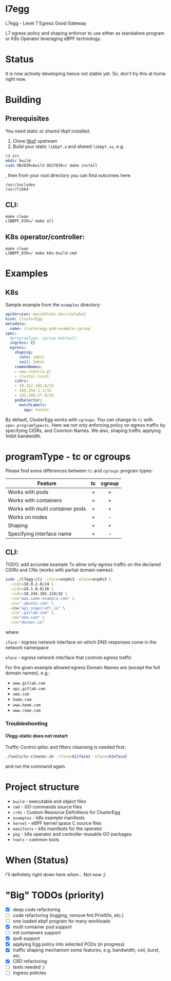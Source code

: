 # l7egg
L7egg - Level 7 Egress Good Gateway 

L7 egress policy and shaping enforcer to use either as standalone program or K8s Operator leveraging eBPF technology. 

# Status 
It is now actively developing hence not stable yet. So, don't try this at home right now.

# Building 
## Prerequisites
You need static or shared libpf installed. 
1. Clone [libpf](https://github.com/libbpf/libbpf) upstream
2. Build your static `libbpf.a` and shared `libbpf.so`, e.g.
```bash
cd src
mkdir build
sudo OBJDIR=build DESTDIR=/ make install
```
, then 
from your root directory you can find outcomes here:
```
/usr/includes
/usr/lib64
```

## CLI:
```
make clean
LIBBPF_DIR=/ make all
```
## K8s operator/controller:
```
make clean
LIBBPF_DIR=/ make k8s-build-cmd
```

# Examples

## K8s
Sample example from the `examples` directory:
```yml
apiVersion: maciekleks.dev/v1alpha1
kind: ClusterEgg
metadata:
  name: clusteregg-pod-example-cgroup
spec:
  #programType: cgroup #default
  ingress: {}
  egress:
    shaping:
      rate: 1mbit
      ceil: 1mbit
    commonNames:
    - www.interia.pl
    - cluster.local
    cidrs:
    - 10.152.183.0/24
    - 169.254.1.1/32
    - 192.168.57.0/24
    podSelector:
      matchLabels:
        app: tester
```
By default, ClusterEgg works with `cgroups`. You can change to `tc` with `spec.programType=tc`. Here we not only enforcing policy on egress traffic by specifying CIDRs, and Common Names. We also, shaping traffic applying 1mbit bandwidth.

# programType - tc or cgroups
Please find some differences between `tc` and `cgroups` program types:

| Feature                         | tc | cgroup |
|---------------------------------|:--:|:-:|
| Works with pods                 | +  | + | 
| Works with containers           | +  | + |
| Works with multi container pods | +  | + |
| Works on nodes                  | +  | - |
| Shaping                         | +  | + |
| Specifying interface name       | +  | - |



## CLI:
TODO: add accurate example
To allow only egress traffic on the declared CIDRs and CNs (works with partial domain names):
```bash
sudo ./l7egg-cli -iface=enp0s3 -eface=enp0s3 \
  -cidr=10.0.2.0/24 \
  -cidr=10.1.0.0/16 \
  -cidr=18.244.102.124/32 \
  -cn="www.some-example.com" \
  -cn=".ubuntu.com" \ 
  -cn="api.snapcraft.io" \
  -cn=".gitlab.com" \
  -cm="ome.com" \
  -cn="docker.io"
```
where

`iface` - ingress network interface on which DNS responses come in the network namespace

`eface` - egress network interface that controls egress traffic

For the given example allowed egress Domain Names are (except the full domain names), e.g.:
- `www.gitlab.com`
- `api.gitlab.com`
- `ome.com`
- `home.com`
- `www.home.com`
- `www.rome.com`

### Troubleshooting
#### l7egg-static does not restart
Traffic Control qdisc and filters cleansing is needed first:
```bash
./tools/tc-cleaner.sh -iface=${iface} -eface=${eface}
```
and run the command again.


# Project structure
- `build` - executable and object files
- `cmd` - GO commands source files
- `crds` - Custom Resource Definitions for ClusterEgg
- `examples` - k8s example manifests
- `kernel` - eBPF kernel space C source files
- `manifests` - k8s manifests for the operator
- `pkg` - k8s operator and controller reusable GO packages
- `tools` - common tools 

# When (Status)
I'll definitely right down here _when_... Not now ;)

# "Big" TODOs (priority)
- [x] deep code refactoring
- [ ] code refactoring (logging, remove fmt.Printf/ln, etc.)
- [ ] one loaded ebpf program for many workloads 
- [x] multi container pod support
- [ ] init containers support
- [x] ipv6 support
- [x] applying Egg policy into selected PODs (in progress)
- [x] traffic shaping mechanism some features, e.g. bandwidth, ceil, burst, etc.
- [x] CRD refactoring
- [ ] tests needed :)
- [ ] ingress policies
